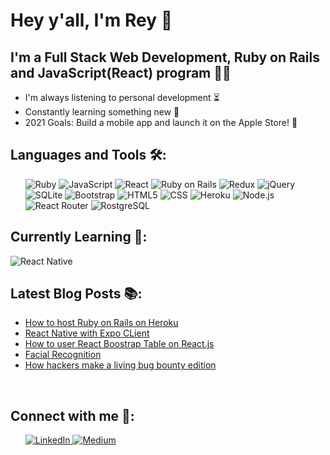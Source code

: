 # Hey y'all, I'm Rey 👋
## I'm a Full Stack Web Development, Ruby on Rails and JavaScript(React) program 👨‍💻

- I'm always listening to personal development ⏳
- Constantly learning something new 🧠
- 2021 Goals: Build a mobile app and launch it on the Apple Store! 📲

## Languages and Tools 🛠:
<ul>
   
   <img src='https://img.shields.io/badge/Ruby-CC342D?style=for-the-badge&logo=ruby&logoColor=white' alt='Ruby' /> 

   <img src='https://img.shields.io/badge/JavaScript-F7DF1E?style=for-the-badge&logo=javascript&logoColor=black' alt='JavaScript' />

   <img src='https://img.shields.io/badge/React-20232A?style=for-the-badge&logo=react&logoColor=61DAFB' alt='React' />

   <img src='https://img.shields.io/badge/Ruby_on_Rails-CC0000?style=for-the-badge&logo=ruby-on-rails&logoColor=white' alt='Ruby on Rails' />

   <img src='https://img.shields.io/badge/Redux-593D88?style=for-the-badge&logo=redux&logoColor=white' alt='Redux'>

   <img src='https://img.shields.io/badge/jQuery-0769AD?style=for-the-badge&logo=jquery&logoColor=white' alt='jQuery' />

   <img src='https://img.shields.io/badge/SQLite-07405E?style=for-the-badge&logo=sqlite&logoColor=white' alt='SQLite' />
   
   <img src='https://img.shields.io/badge/Bootstrap-563D7C?style=for-the-badge&logo=bootstrap&logoColor=white' alt='Bootstrap' />
   
   <img src='https://img.shields.io/badge/HTML-239120?style=for-the-badge&logo=html5&logoColor=white' alt='HTML5' />
   
   <img src='https://img.shields.io/badge/CSS-239120?&style=for-the-badge&logo=css3&logoColor=white' alt='CSS' />
   
   <img src='https://img.shields.io/badge/Heroku-430098?style=for-the-badge&logo=heroku&logoColor=white' alt='Heroku' />
   
   <img src='https://img.shields.io/badge/Node.js-43853D?style=for-the-badge&logo=node.js&logoColor=white' alt='Node.js' />
   
   <img src='https://img.shields.io/badge/React_Router-CA4245?style=for-the-badge&logo=react-router&logoColor=white' alt='React Router' />
   
   <img src='https://img.shields.io/badge/PostgreSQL-316192?style=for-the-badge&logo=postgresql&logoColor=white' alt='RostgreSQL' />

</ul>

## Currently Learning 💭:
   <img src='https://img.shields.io/badge/React_Native-20232A?style=for-the-badge&logo=react&logoColor=61DAFB' alt='React Native' />
   

## Latest Blog Posts 📚:
<!-- BLOG-POST-LIST:START -->
- [How to host Ruby on Rails on Heroku](https://reynaldo-ayala.medium.com/how-to-connect-ruby-on-rails-api-to-heroku-93dcfb122835)
- [React Native with Expo CLient](https://reynaldo-ayala.medium.com/see-your-react-native-app-on-your-phone-with-expo-client-2d706b981fbe)
- [How to user React Boostrap Table on React.js](https://reynaldo-ayala.medium.com/how-to-use-react-bootstrap-table-on-react-js-d7006564b297)
- [Facial Recognition](https://reynaldo-ayala.medium.com/facial-recognition-with-javascript-4bf928320957)
- [How hackers make a living bug bounty edition](https://reynaldo-ayala.medium.com/how-hackers-make-a-living-bug-bounty-edition-4435e1e4d338)
<!-- BLOG-POST-LIST:END -->

<br>

## Connect with me 👥:
<ul>
   <a align='left' href='https://www.linkedin.com/in/reynaldo-ayala-1b18b172/' alt='Reynaldo Ayala'> <img src='https://img.shields.io/badge/LinkedIn-0077B5?style=for-the-badge&logo=linkedin&logoColor=white' alt='LinkedIn' /> </a>
   <a href='https://reynaldo-ayala.medium.com/' alt='devjoe' > <img src='https://img.shields.io/badge/Medium-12100E?style=for-the-badge&logo=medium&logoColor=white' alt='Medium' /> </a>
   <a href='https://reynaldoportfolio.com/' alt='portfolio > Portfolio 📊 </a>
</ul>

